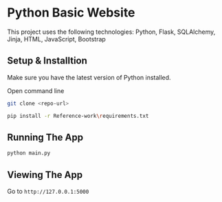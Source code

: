 # Python Basic Website
This project uses the following technologies: Python, Flask, SQLAlchemy, Jinja, HTML, JavaScript, Bootstrap
## Setup & Installtion

Make sure you have the latest version of Python installed.

Open command line

```bash
git clone <repo-url>
```

```bash
pip install -r Reference-work\requirements.txt
```

## Running The App

```bash
python main.py
```

## Viewing The App

Go to `http://127.0.0.1:5000`

